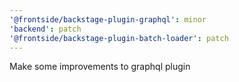 ```yaml
---
'@frontside/backstage-plugin-graphql': minor
'backend': patch
'@frontside/backstage-plugin-batch-loader': patch
---
```


Make some improvements to graphql plugin
